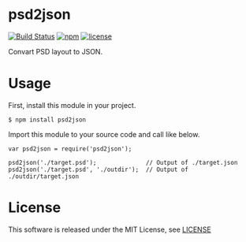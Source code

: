 # psd2json

[![Build Status](https://travis-ci.org/zprodev/psd2json.svg?branch=master)](https://travis-ci.org/zprodev/psd2json)
[![npm](https://img.shields.io/npm/v/psd2json.svg)](https://www.npmjs.com/package/psd2json)
[![license](https://img.shields.io/github/license/zprodev/psd2json.svg)](LICENSE)

Convart PSD layout to JSON.

# Usage

First, install this module in your project.

```
$ npm install psd2json
```

Import this module to your source code and call like below.

```
var psd2json = require('psd2json');

psd2json('./target.psd');              // Output of ./target.json
psd2json('./target.psd', './outdir');  // Output of ./outdir/target.json
```

# License

This software is released under the MIT License, see [LICENSE](LICENSE)